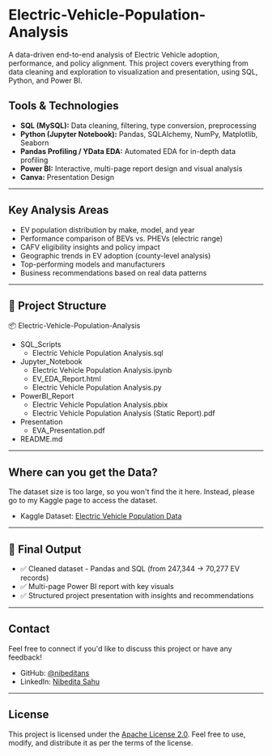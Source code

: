 # Electric-Vehicle-Population-Analysis

A data-driven end-to-end analysis of Electric Vehicle adoption, performance, and policy alignment. This project covers everything from data cleaning and exploration to visualization and presentation, using SQL, Python, and Power BI.

## Tools & Technologies

- **SQL (MySQL):** Data cleaning, filtering, type conversion, preprocessing  
- **Python (Jupyter Notebook):** Pandas, SQLAlchemy, NumPy, Matplotlib, Seaborn
- **Pandas Profiling / YData EDA:** Automated EDA for in-depth data profiling
- **Power BI:** Interactive, multi-page report design and visual analysis
- **Canva:** Presentation Design

----

## Key Analysis Areas

- EV population distribution by make, model, and year  
- Performance comparison of BEVs vs. PHEVs (electric range)  
- CAFV eligibility insights and policy impact  
- Geographic trends in EV adoption (county-level analysis)  
- Top-performing models and manufacturers  
- Business recommendations based on real data patterns

----

## 📁 Project Structure

📦 Electric-Vehicle-Population-Analysis
- SQL_Scripts
    - Electric Vehicle Population Analysis.sql
- Jupyter_Notebook
    - Electric Vehicle Population Analysis.ipynb
    - EV_EDA_Report.html
    - Electric Vehicle Population Analysis.py
- PowerBI_Report
    - Electric Vehicle Population Analysis.pbix
    - Electric Vehicle Population Analysis (Static Report).pdf
- Presentation
    - EVA_Presentation.pdf
- README.md

----

## Where can you get the Data?

The dataset size is too large, so you won't find the it here. Instead, please go to my Kaggle page to access the dataset.
- Kaggle Dataset: [Electric Vehicle Population Data](https://www.kaggle.com/datasets/nibeditasahu/electric-vehicle-population-analysis/data?select=Electric_Vehicle_Population_Data.csv)

----

## 📌 Final Output

- ✅ Cleaned dataset - Pandas and SQL (from 247,344 → 70,277 EV records)
- ✅ Multi-page Power BI report with key visuals
- ✅ Structured project presentation with insights and recommendations

----

## Contact

Feel free to connect if you'd like to discuss this project or have any feedback!

- GitHub: [@nibeditans](https://github.com/nibeditans)
- LinkedIn: [Nibedita Sahu](https://in.linkedin.com/in/ns-nibedita-sahu)

----

## License
This project is licensed under the [Apache License 2.0](https://github.com/nibeditans/Electric-Vehicle-Population-Analysis/blob/main/LICENSE). Feel free to use, modify, and distribute it as per the terms of the license.
